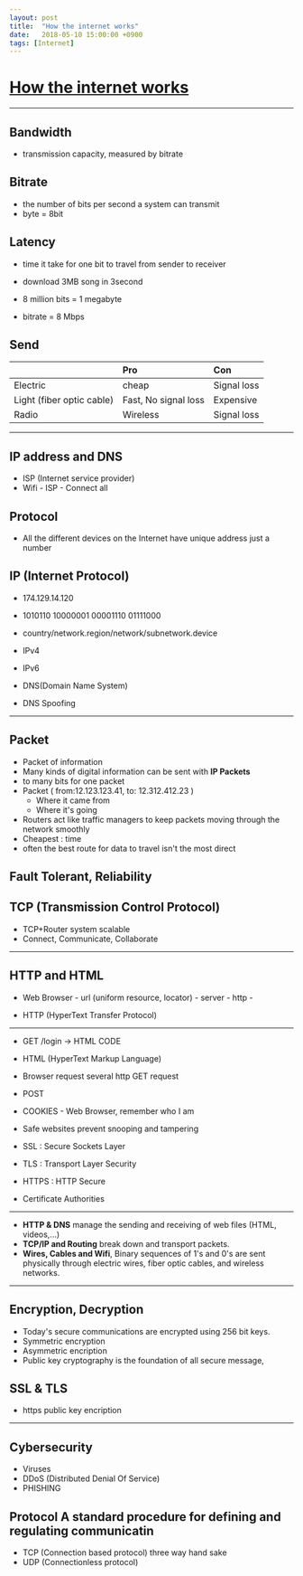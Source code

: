 ```yaml
---
layout: post
title:  "How the internet works"
date:   2018-05-10 15:00:00 +0900
tags: [Internet]
---
```



# [How the internet works](https://www.khanacademy.org/computing/computer-science/internet-intro#internet-works-intro)

---

## Bandwidth

- transmission capacity, measured by bitrate

## Bitrate

- the number of bits per second a system can transmit
- byte = 8bit

## Latency
- time it take for one bit to travel from sender to receiver

- download 3MB song in 3second
- 8 million bits = 1 megabyte
- bitrate = 8 Mbps

## Send

| | Pro | Con | 
|:--|:--|:--|
| Electric | cheap | Signal loss |
| Light (fiber optic cable) | Fast, No signal loss | Expensive |
| Radio | Wireless | Signal loss | 

---

## IP address and DNS

- ISP (Internet service provider)
- Wifi - ISP - Connect all

## Protocol
- All the different devices on the Internet have unique address just a number

## IP (Internet Protocol)

- 174.129.14.120
- 1010110 10000001 00001110 01111000
- country/network.region/network/subnetwork.device

- IPv4
- IPv6

- DNS(Domain Name System)
- DNS Spoofing

---

## Packet

- Packet of information
- Many kinds of digital information can be sent with **IP Packets**
- to many bits for one packet
- Packet ( from:12.123.123.41, to: 12.312.412.23 )
	- Where it came from
	- Where it's going
- Routers act like traffic managers to keep packets moving through the network smoothly
- Cheapest : time
- often the best route for data to travel isn't the most direct

## Fault Tolerant, Reliability

## TCP (Transmission Control Protocol)

- TCP+Router system scalable
- Connect, Communicate, Collaborate

---

## HTTP and HTML

- Web Browser - url (uniform resource, locator) - server - http - 

- HTTP (HyperText Transfer Protocol)

---

- GET /login -> HTML CODE
- HTML (HyperText Markup Language)

- Browser request several http GET request

- POST 

- COOKIES - Web Browser, remember who I am 

- Safe websites prevent snooping and tampering

- SSL : Secure Sockets Layer
- TLS : Transport Layer Security

- HTTPS : HTTP Secure

- Certificate Authorities

---

- **HTTP & DNS** manage the sending and receiving of web files (HTML, videos,...)
- **TCP/IP and Routing** break down and transport packets.
- **Wires, Cables and Wifi**, Binary sequences of 1's and 0's are sent physically through electric wires, fiber optic cables, and wireless networks.

---

## Encryption, Decryption

- Today's secure communications are encrypted using 256 bit keys.
- Symmetric encryption
- Asymmetric encription
- Public key cryptography is the foundation of all secure message, 

## SSL & TLS
- https public key encription

---

## Cybersecurity
- Viruses
- DDoS (Distributed Denial Of Service)
- PHISHING

## Protocol A standard procedure for defining and regulating communicatin
- TCP (Connection based protocol) three way hand sake
- UDP (Connectionless protocol)


